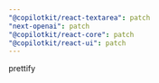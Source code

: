 ```yaml
---
"@copilotkit/react-textarea": patch
"next-openai": patch
"@copilotkit/react-core": patch
"@copilotkit/react-ui": patch
---
```


prettify
